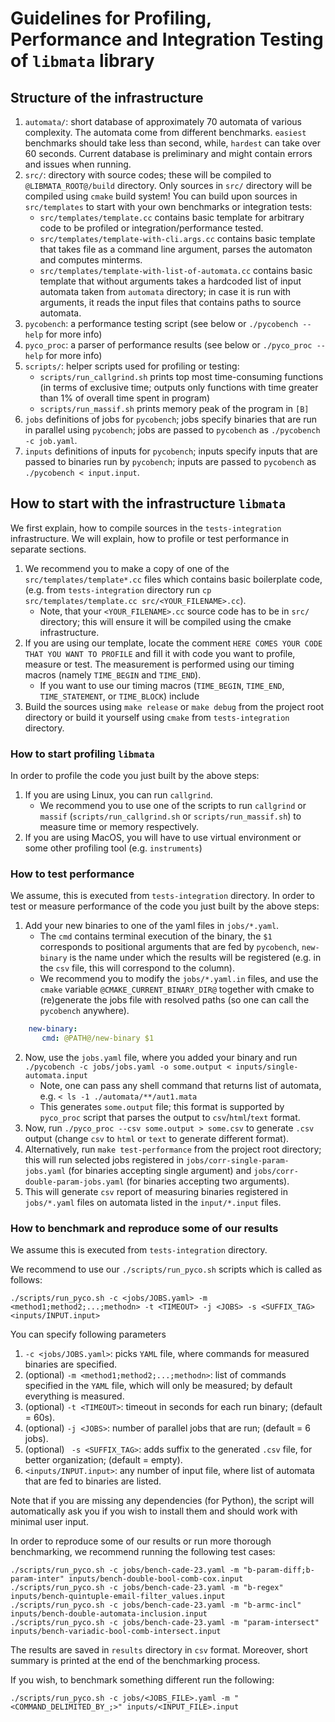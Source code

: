 # Guidelines for Profiling, Performance and Integration Testing of `libmata` library

## Structure of the infrastructure

  1. `automata/`: short database of approximately 70 automata of various complexity. The automata come from different
    benchmarks. `easiest` benchmarks should take less than second, while, `hardest` can take over 60 seconds.
    Current database is preliminary and might contain errors and issues when running. 
  2. `src/`: directory with source codes; these will be compiled to `@LIBMATA_ROOT@/build` directory. 
    Only sources in `src/` directory will be compiled using `cmake` build system!
    You can build upon sources in `src/templates` to start with your own benchmarks or integration tests:
      * `src/templates/template.cc` contains basic template for arbitrary code to be profiled or integration/performance tested.
      * `src/templates/template-with-cli.args.cc` contains basic template that takes file as a command line argument, parses the automaton and computes minterms.
      * `src/templates/template-with-list-of-automata.cc` contains basic template that without arguments takes a hardcoded list of input automata taken from `automata` directory; 
     in case it is run with arguments, it reads the input files that contains paths to source automata.
  3. `pycobench`: a performance testing script (see below or `./pycobench --help` for more info)
  4. `pyco_proc`: a parser of performance results (see below or `./pyco_proc --help` for more info)
  5. `scripts/`: helper scripts used for profiling or testing:
      * `scripts/run_callgrind.sh` prints top most time-consuming functions (in terms of exclusive time; outputs only functions with time greater than 1% of overall time spent in program)
      * `scripts/run_massif.sh` prints memory peak of the program in `[B]`
  6. `jobs` definitions of jobs for `pycobench`; jobs specify binaries that are run in parallel using `pycobench`; jobs are passed to `pycobench` as `./pycobench -c job.yaml`.
  7. `inputs` definitions of inputs for `pycobench`; inputs specify inputs that are passed to binaries run by `pycobench`; inputs are passed to `pycobench` as `./pycobench < input.input`.

## How to start with the infrastructure `libmata`

We first explain, how to compile sources in the `tests-integration` infrastructure. We will explain, how to profile or test performance in separate sections.

  1. We recommend you to make a copy of one of the `src/templates/template*.cc` files which contains basic boilerplate code, 
    (e.g. from `tests-integration` directory run `cp src/templates/template.cc src/<YOUR_FILENAME>.cc`).
      * Note, that your `<YOUR_FILENAME>.cc` source code has to be in `src/` directory; this will ensure it will be compiled using the cmake infrastructure.
  2. If you are using our template, locate the comment `HERE COMES YOUR CODE THAT YOU WANT TO PROFILE` 
    and fill it with code you want to profile, measure or test. 
    The measurement is performed using our timing macros (namely `TIME_BEGIN` and `TIME_END`).
      *  If you want to use our timing macros (`TIME_BEGIN`, `TIME_END`, `TIME_STATEMENT`, or `TIME_BLOCK`) include 
  3. Build the sources using `make release` or `make debug` from the project root directory or build it yourself using `cmake` from `tests-integration` directory.
 
### How to start profiling `libmata`

In order to profile the code you just built by the above steps:
 
  1. If you are using Linux, you can run `callgrind`. 
      * We recommend you to use one of the scripts to run `callgrind` or `massif` (`scripts/run_callgrind.sh` or `scripts/run_massif.sh`) to measure time or memory respectively.
  2. If you are using MacOS, you will have to use virtual environment or some other profiling tool (e.g. `instruments`) 

### How to test performance

We assume, this is executed from `tests-integration` directory.
In order to test or measure performance of the code you just built by the above steps:

   1. Add your new binaries to one of the yaml files in `jobs/*.yaml`.
      * The `cmd` contains terminal execution of the binary, the `$1` corresponds to positional arguments that are fed by `pycobench`, `new-binary` is the name under which the results will be registered (e.g. in the `csv` file, this will correspond to the column).
      * We recommend you to modify the `jobs/*.yaml.in` files, and use the `cmake` variable `@CMAKE_CURRENT_BINARY_DIR@` together with cmake to (re)generate the jobs file with resolved paths (so one can call the `pycobench` anywhere).
```yaml
    new-binary:
       cmd: @PATH@/new-binary $1
```
  2. Now, use the `jobs.yaml` file, where you added your binary and run `./pycobench -c jobs/jobs.yaml -o some.output < inputs/single-automata.input`
      * Note, one can pass any shell command that returns list of automata, e.g. `< ls -1 ./automata/**/aut1.mata`
      * This generates `some.output` file; this format is supported by `pyco_proc` script that parses the output to `csv`/`html`/`text` format.
  3. Now, run `./pyco_proc --csv some.output > some.csv` to generate `.csv` output (change `csv` to `html` or `text` to generate different format).
  4. Alternatively, run `make test-performance` from the project root directory; this will run selected jobs registered in 
    `jobs/corr-single-param-jobs.yaml` (for binaries accepting single argument) and 
    `jobs/corr-double-param-jobs.yaml` (for binaries accepting two arguments).
  5. This will generate `csv` report of measuring binaries registered in `jobs/*.yaml` files on automata listed in the `input/*.input` files.
 
### How to benchmark and reproduce some of our results

We assume this is executed from `tests-integration` directory.

We recommend to use our `./scripts/run_pyco.sh` scripts which is called as follows:
```shell
./scripts/run_pyco.sh -c <jobs/JOBS.yaml> -m <method1;method2;...;methodn> -t <TIMEOUT> -j <JOBS> -s <SUFFIX_TAG> <inputs/INPUT.input>
```

You can specify following parameters
  1. `-c <jobs/JOBS.yaml>`: picks `YAML` file, where commands for measured binaries are specified.
  2. (optional) `-m <method1;method2;...;methodn>`: list of commands specified in the `YAML` file, which will only be measured; by default everything is measured.
  3. (optional) `-t <TIMEOUT>`: timeout in seconds for each run binary; (default = 60s).
  4. (optional) `-j <JOBS>`: number of parallel jobs that are run; (default = 6 jobs).
  5. (optional) ` -s <SUFFIX_TAG>`: adds suffix to the generated `.csv` file, for better organization; (default = empty).
  6. `<inputs/INPUT.input>`: any number of input file, where list of automata that are fed to binaries are listed.

Note that if you are missing any dependencies (for Python), the script will automatically ask you if
you wish to install them and should work with minimal user input.

In order to reproduce some of our results or run more thorough benchmarking, we recommend running the following 
test cases:

```shell
./scripts/run_pyco.sh -c jobs/bench-cade-23.yaml -m "b-param-diff;b-param-inter" inputs/bench-double-bool-comb-cox.input
./scripts/run_pyco.sh -c jobs/bench-cade-23.yaml -m "b-regex" inputs/bench-quintuple-email-filter_values.input
./scripts/run_pyco.sh -c jobs/bench-cade-23.yaml -m "b-armc-incl" inputs/bench-double-automata-inclusion.input
./scripts/run_pyco.sh -c jobs/bench-cade-23.yaml -m "param-intersect" inputs/bench-variadic-bool-comb-intersect.input
```

The results are saved in `results` directory in `csv` format. Moreover, short summary is printed at the end of the 
benchmarking process.

If you wish, to benchmark something different run the following:

```shell
./scripts/run_pyco.sh -c jobs/<JOBS_FILE>.yaml -m "<COMMAND_DELIMITED_BY_;>" inputs/<INPUT_FILE>.input
```